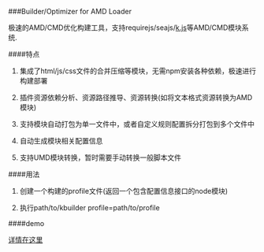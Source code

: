 ###Builder/Optimizer for AMD Loader

极速的AMD/CMD优化构建工具，支持requirejs/seajs/<a href="https://github.com/yessky/loader">k.js</a>等AMD/CMD模块系统.

####特点

1. 集成了html/js/css文件的合并压缩等模块，无需npm安装各种依赖，极速进行构建部署

2. 插件资源依赖分析、资源路径推导、资源转换(如将文本格式资源转换为AMD模块)

3. 支持模块自动打包为单一文件中，或者自定义规则配置拆分打包到多个文件中

4. 自动生成模块相关配置信息

5. 支持UMD模块转换，暂时需要手动转换一般脚本文件

####用法

1. 创建一个构建的profile文件(返回一个包含配置信息接口的node模块)

2. 执行path/to/kbuilder profile=path/to/profile

####demo

<a href="https://github.com/yessky/builder-demo-for-loader">详情在这里</a>
